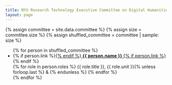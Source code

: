 ```yaml
---
title: NYU Research Technology Executive Committee on Digital Humanities
layout: page
---
```

{% assign committee = site.data.committee %}
{% assign size = committee.size %}
{% assign shuffled_committee = committee | sample: size %}
<ul class="unstyled">
{% for person in shuffled_committee %}
  <li>
  {% if person.link %}<a href="{{ person.link | absolute_url }}">{% endif %}
    <b>{{ person.name }}</b>
  {% if person.link %}</a>{% endif %}<br>
  {% for role in person.roles %}
    {{ role.title }}, {{ role.unit }}{% unless forloop.last %} & {% endunless %}
  {% endfor %}
  </li>
{% endfor %}
</ul>
